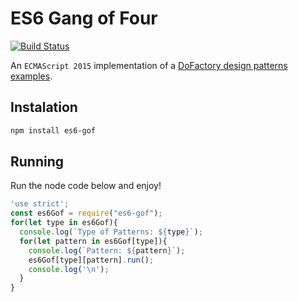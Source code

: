 # ES6 Gang of Four
[![Build Status](https://api.travis-ci.org/vinifig/es6-gof.svg?branch=master)](https://travis-ci.org/vinifig/es6-gof)

An `ECMAScript 2015` implementation of a [DoFactory design patterns examples](http://dofactory.com/javascript/design-patterns).

## Instalation

``` sh
npm install es6-gof
```

## Running

Run the node code below and enjoy!

``` js
'use strict';
const es6Gof = require("es6-gof");
for(let type in es6Gof){
  console.log(`Type of Patterns: ${type}`);
  for(let pattern in es6Gof[type]){
    console.log(`Pattern: ${pattern}`);
    es6Gof[type][pattern].run();
    console.log('\n');
  }
}
```
